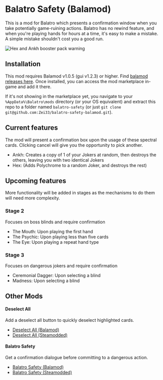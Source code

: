 # Balatro Safety (Balamod)
This is a mod for Balatro which presents a confirmation window when you take potentially game-ruining actions. Balatro has no rewind feature, and when you're playing hands for hours at a time, it's easy to make a mistake. A simple mistake shouldn't cost you a good run.

![Hex and Ankh booster pack warning](https://i.imgur.com/VXA2Rsh.png)

## Installation
This mod requires Balamod v1.0.5 (gui v1.2.3) or higher. Find [balamod releases here](https://github.com/balamod/balamod-gui). Once installed, you can access the mod marketplace in-game and add it there.

If it's not showing in the marketplace yet, you navigate to your `%AppData%\Balatro\mods` directory (or your OS equivalent) and extract this repo to a folder named `balatro-safety` (or just `git clone git@github.com:Zei33/balatro-safety-balamod.git`).

## Current features
The mod will present a confirmation box upon the usage of these spectral cards. Clicking cancel will give you the opportunity to pick another.
- Ankh: Creates a copy of 1 of your Jokers at random, then destroys the others, leaving you with two identical Jokers
- Hex: (Adds Polychrome to a random Joker, and destroys the rest)

## Upcoming features
More functionality will be added in stages as the mechanisms to do them will need more complexity.

### Stage 2
Focuses on boss blinds and require confirmation
- The Mouth: Upon playing the first hand
- The Psychic: Upon playing less than five cards
- The Eye: Upon playing a repeat hand type

### Stage 3
Focuses on dangerous jokers and require confirmation
- Ceremonial Dagger: Upon selecting a blind
- Madness: Upon selecting a blind

## Other Mods
#### Deselect All
Add a deselect all button to quickly deselect highlighted cards.
- [Deselect All (Balamod)](https://github.com/Zei33/deselect-all-balamod)
- [Deselect All (Steamodded)](https://github.com/Zei33/deselect-all-steamodded)
#### Balatro Safety
Get a confirmation dialogue before committing to a dangerous action.
- [Balatro Safety (Balamod)](https://github.com/Zei33/balatro-safety-balamod)
- [Balatro Safety (Steamodded)](https://github.com/Zei33/balatro-safety-steamodded)